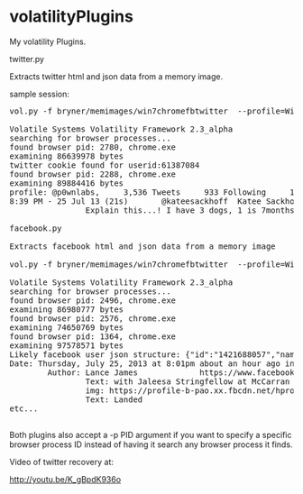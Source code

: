 volatilityPlugins
=================

My volatility Plugins. 

twitter.py 

Extracts twitter html and json data from a memory image. 

sample session: 
<pre>
vol.py -f bryner/memimages/win7chromefbtwitter  --profile=Win7SP1x64  twitter

Volatile Systems Volatility Framework 2.3_alpha
searching for browser processes...
found browser pid: 2780, chrome.exe
examining 86639978 bytes
twitter cookie found for userid:61387084
found browser pid: 2288, chrome.exe
examining 89884416 bytes
profile: @p0wnlabs,     3,536 Tweets     933 Following     1,171 Followers
8:39 PM - 25 Jul 13 (21s)       @kateesackhoff  Katee Sackhoff
                Explain this...! I have 3 dogs, 1 is 7months old, I've never been allergic to a dog in my whole (cont) http://tl.gd/mbn8j5

facebook.py 

Extracts facebook html and json data from a memory image

vol.py -f bryner/memimages/win7chromefbtwitter  --profile=Win7SP1x64 facebook

Volatile Systems Volatility Framework 2.3_alpha
searching for browser processes...
found browser pid: 2496, chrome.exe
examining 86980777 bytes
found browser pid: 2576, chrome.exe
examining 74650769 bytes
found browser pid: 1364, chrome.exe
examining 97578571 bytes
Likely facebook user json structure: {"id":"1421688057","name":"Jeff Bryner","firstName":"Jeff","vanity":"jeff.a.bryner","thumbSrc":"https://profile-a-pao.xx.fbcdn.net/hprofile-prn1/s32x32/50109_1421688057_6617527_q.jpg","uri":"https://www.facebook.com/jeff.a.bryner","gender":2,"type":"user","is_friend":false,"social_snippets":null}
Date: Thursday, July 25, 2013 at 8:01pm about an hour ago in Las Vegas, NV url: https://www.facebook.com/LanceJames/posts/10201006553878572
        Author: Lance James             https://www.facebook.com/LanceJames?hc_location=stream
                Text: with Jaleesa Stringfellow at McCarran International Airport - Las Vegas, NV.
                img: https://profile-b-pao.xx.fbcdn.net/hprofile-prn2/1076381_1608857704_1305884837_q.jpg
                Text: Landed
etc...

</pre>
Both plugins also accept a -p PID argument if you want to specify a specific browser process ID instead of having it search any browser process it finds.


Video of twitter recovery at: 

http://youtu.be/K_gBpdK936o
